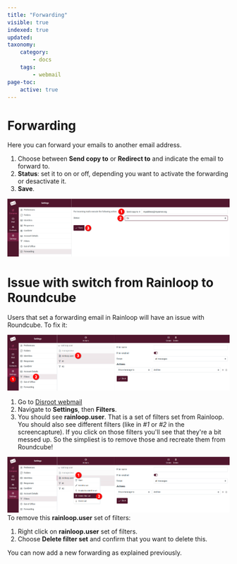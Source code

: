 ```yaml
---
title: "Forwarding"
visible: true
indexed: true
updated:
taxonomy:
    category:
        - docs
    tags:
        - webmail
page-toc:
    active: true
---
```


# Forwarding

Here you can forward your emails to another email address.

1. Choose between **Send copy to** or **Redirect to** and indicate the email to forward to.
2. **Status**: set it to on or off, depending you want to activate the forwarding or desactivate it.
3. **Save**.

![Forwarding](en/forwarding.png)


# Issue with switch from Rainloop to Roundcube

Users that set a forwarding email in Rainloop will have an issue with Roundcube. To fix it:

![Filters access](en/rainloop01.png)

1. Go to [Disroot webmail](https://webmail.disroot.org)
2. Navigate to **Settings**, then **Filters**.
3. You should see **rainloop.user**. That is a set of filters set from Rainloop. You should also see different filters (like in *#1* or *#2* in the screencapture). If you click on those filters you'll see that they're a bit messed up. So the simpliest is to remove those and recreate them from Roundcube!

![Filters removal](en/rainloop02.png)
To remove this **rainloop.user** set of filters:

1. Right click on **rainloop.user** set of filters.
2. Choose **Delete filter set** and confirm that you want to delete this.

You can now add a new forwarding as explained previously.